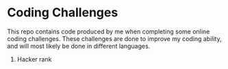 # Coding Challenges

This repo contains code produced by me when completing some online coding challenges. These challenges are done to improve my coding ability, and will most likely be done in different languages.

1. Hacker rank
